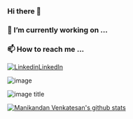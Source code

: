 ### Hi there 👋
### 🔭 I’m currently working on ...

### 📫 How to reach me ...

[![Linkedin](https://i.stack.imgur.com/gVE0j.png)LinkedIn](https://www.linkedin.com/in/manikandan-venkatesan)  

![image](https://img.shields.io/twitter/follow/mani_kandan1207?style=social)

![image title](https://rushter.com/counter.svg)  

[![Manikandan Venkatesan's github stats](https://github-readme-stats.vercel.app/api?username=manikandanvengatesan)](https://github.com/manikandanvengatesan/github-readme-stats)

<!--
**manikandanvengatesan/manikandanvengatesan** is a ✨ _special_ ✨ repository because its `README.md` (this file) appears on your GitHub profile.

Here are some ideas to get you started:

- 🔭 I’m currently working on ...
- 🌱 I’m currently learning ...
- 👯 I’m looking to collaborate on ...
- 🤔 I’m looking for help with ...
- 💬 Ask me about ...
- 📫 How to reach me: ...
- 😄 Pronouns: ...
- ⚡ Fun fact: ...
-->
